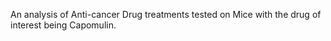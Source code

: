 An analysis of Anti-cancer Drug treatments tested on Mice with the drug of interest being Capomulin.
